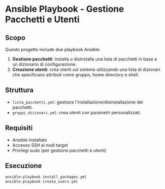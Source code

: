 # Ansible Playbook - Gestione Pacchetti e Utenti

## Scopo
Questo progetto include due playbook Ansible:

1. **Gestione pacchetti**: installa o disinstalla una lista di pacchetti in base a un dizionario di configurazione.
2. **Creazione utenti**: crea utenti sul sistema utilizzando una lista di dizionari che specificano attributi come gruppo, home directory e shell.

## Struttura
- `lista_pacchetti.yml`: gestisce l'installazione/disinstallazione dei pacchetti.
- `gruppi_dizionari.yml`: crea utenti con parametri personalizzati.

## Requisiti
- Ansible installato
- Accesso SSH ai nodi target
- Privilegi sudo (per gestione pacchetti e utenti)

## Esecuzione
```bash
ansible-playbook install_packages.yml
ansible-playbook create_users.yml
```
